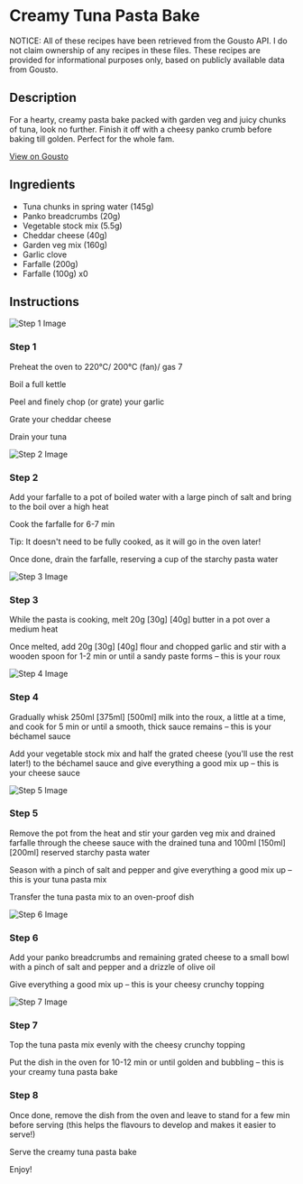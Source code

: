# Creamy Tuna Pasta Bake

NOTICE: All of these recipes have been retrieved from the Gousto API. I do not claim ownership of any recipes in these files. These recipes are provided for informational purposes only, based on publicly available data from Gousto.

## Description

For a hearty, creamy pasta bake packed with garden veg and juicy chunks of tuna, look no further. Finish it off with a cheesy panko crumb before baking till golden. Perfect for the whole fam.

[View on Gousto](https://www.gousto.co.uk/recipes/cookbook/creamy-tuna-pasta-bake)

## Ingredients

- Tuna chunks in spring water (145g)
- Panko breadcrumbs (20g)
- Vegetable stock mix (5.5g)
- Cheddar cheese (40g)
- Garden veg mix (160g)
- Garlic clove
- Farfalle (200g)
- Farfalle (100g) x0

## Instructions

![Step 1 Image](https://production-media.gousto.co.uk/cms/recipe-step-image/Step-1-1697645655396-x200.jpg)

### Step 1

Preheat the oven to 220°C/ 200°C (fan)/ gas 7

Boil a full kettle

Peel and finely chop (or grate) your garlic

Grate your cheddar cheese

Drain your tuna

![Step 2 Image](https://production-media.gousto.co.uk/cms/recipe-step-image/Step-2-1697645659406-x200.jpg)

### Step 2

Add your farfalle to a pot of boiled water with a large pinch of salt and bring to the boil over a high heat

Cook the farfalle for 6-7 min

Tip: It doesn't need to be fully cooked, as it will go in the oven later!

Once done, drain the farfalle, reserving a cup of the starchy pasta water

![Step 3 Image](https://production-media.gousto.co.uk/cms/recipe-step-image/Step-3-1697645664002-x200.jpg)

### Step 3

While the pasta is cooking, melt 20g <span class="text-purple">[30g]</span> <span class="text-danger">[40g]</span> butter in a pot over a medium heat

Once melted, add 20g <span class="text-purple">[30g]</span> <span class="text-danger">[40g]</span> flour and chopped garlic and stir with a wooden spoon for 1-2 min or until a sandy paste forms – this is your roux

![Step 4 Image](https://production-media.gousto.co.uk/cms/recipe-step-image/Step-4-1697645668009-x200.jpg)

### Step 4

Gradually whisk 250ml<span class="text-purple"> [375ml]</span> <span class="text-danger">[500ml]</span> milk into the roux, a little at a time, and cook for 5 min or until a smooth, thick sauce remains – this is your béchamel sauce

Add your vegetable stock mix and half the grated cheese (you'll use the rest later!) to the béchamel sauce and give everything a good mix up – this is your cheese sauce

![Step 5 Image](https://production-media.gousto.co.uk/cms/recipe-step-image/Step-5-1697645672066-x200.jpg)

### Step 5

Remove the pot from the heat and stir your garden veg mix and drained farfalle through the cheese sauce with the drained tuna and 100ml <span class="text-purple">[150ml]</span> <span class="text-danger">[200ml] </span>reserved starchy pasta water

Season with a pinch of salt and pepper and give everything a good mix up – this is your tuna pasta mix

Transfer the tuna pasta mix to an oven-proof dish

![Step 6 Image](https://production-media.gousto.co.uk/cms/recipe-step-image/Step-6-1697645675277-x200.jpg)

### Step 6

Add your panko breadcrumbs and remaining grated cheese to a small bowl with a pinch of salt and pepper and a drizzle of olive oil

Give everything a good mix up – this is your cheesy crunchy topping

![Step 7 Image](https://production-media.gousto.co.uk/cms/recipe-step-image/Step-7-1697645679453-x200.jpg)

### Step 7

Top the tuna pasta mix evenly with the cheesy crunchy topping

Put the dish in the oven for 10-12 min or until golden and bubbling – this is your creamy tuna pasta bake

### Step 8

Once done, remove the dish from the oven and leave to stand for a few min before serving (this helps the flavours to develop and makes it easier to serve!)

Serve the creamy tuna pasta bake

Enjoy!

